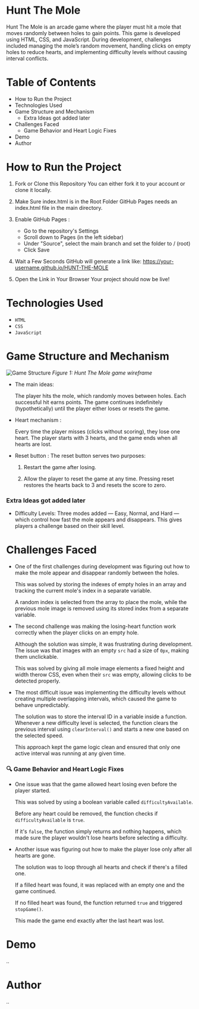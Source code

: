 # Hunt The Mole

Hunt The Mole is an arcade game where the player must hit a mole that moves randomly between holes to gain points. This game is developed using HTML, CSS, and JavaScript. During development, challenges included managing the mole’s random movement, handling clicks on empty holes to reduce hearts, and implementing difficulty levels without causing interval conflicts.

# Table of Contents

- How to Run the Project
- Technologies Used
- Game Structure and Mechanism
  - Extra Ideas got added later
- Challenges Faced
  - Game Behavior and Heart Logic Fixes
- Demo
- Author

# How to Run the Project

1. Fork or Clone this Repository You can either fork it to your account or clone it locally.
2. Make Sure index.html is in the Root Folder GitHub Pages needs an index.html file in the main directory.
3. Enable GitHub Pages :
   - Go to the repository's Settings
   - Scroll down to Pages (in the left sidebar)
   - Under "Source", select the main branch and set the folder to / (root)
   - Click Save
4. Wait a Few Seconds GitHub will generate a link like: https://your-username.github.io/HUNT-THE-MOLE

5. Open the Link in Your Browser Your project should now be live!

# Technologies Used

- `HTML`
- `CSS`
- `JavaScript`

# Game Structure and Mechanism

![Game Structure](https://i.imgur.com/T4VM26g.jpeg)
_Figure 1: Hunt The Mole game wireframe_

- The main ideas:

  The player hits the mole, which randomly moves between holes. Each successful hit earns points. The game continues indefinitely (hypothetically) until the player either loses or resets the game.

- Heart mechanism :

  Every time the player misses (clicks without scoring), they lose one heart. The player starts with 3 hearts, and the game ends when all hearts are lost.

- Reset button : The reset button serves two purposes:

  1. Restart the game after losing.

  2. Allow the player to reset the game at any time.
     Pressing reset restores the hearts back to 3 and resets the score to zero.

### Extra Ideas got added later

 <!-- Hammer Cursor Animation: The mouse cursor changes to a hammer that swings when the player clicks, adding a fun visual effect to each hit attempt. -->

- Difficulty Levels: Three modes added — Easy, Normal, and Hard — which control how fast the mole appears and disappears. This gives players a challenge based on their skill level.

<!-- Make the cursor look like a hammer that swing during hitting
Add 3 difficulties [ easy / mormal / hard ] only the speed will be increased -->

# Challenges Faced

- One of the first challenges during development was figuring out how to make the mole appear and disappear randomly between the holes.

  This was solved by storing the indexes of empty holes in an array and tracking the current mole's index in a separate variable.

  A random index is selected from the array to place the mole, while the previous mole image is removed using its stored index from a separate variable.

- The second challenge was making the losing-heart function work correctly when the player clicks on an empty hole.

  Although the solution was simple, it was frustrating during development. The issue was that images with an empty `src` had a size of `0px`, making them unclickable.

  This was solved by giving all mole image elements a fixed height and width therow CSS, even when their `src` was empty, allowing clicks to be detected properly.

- The most difficult issue was implementing the difficulty levels without creating multiple overlapping intervals, which caused the game to behave unpredictably.

  The solution was to store the interval ID in a variable inside a function. Whenever a new difficulty level is selected, the function clears the previous interval using `clearInterval()` and starts a new one based on the selected speed.

  This approach kept the game logic clean and ensured that only one active interval was running at any given time.

### 🔍 Game Behavior and Heart Logic Fixes

- One issue was that the game allowed heart losing even before the player started.

  This was solved by using a boolean variable called `difficultyAvailable`.

  Before any heart could be removed, the function checks if `difficultyAvailable` is `true`.

  If it's `false`, the function simply returns and nothing happens, which made sure the player wouldn't lose hearts before selecting a difficulty.

- Another issue was figuring out how to make the player lose only after all hearts are gone.

  The solution was to loop through all hearts and check if there's a filled one.

  If a filled heart was found, it was replaced with an empty one and the game continued.

  If no filled heart was found, the function returned `true` and triggered `stopGame()`.

  This made the game end exactly after the last heart was lost.

<!-- Problems encountered during development and how you solved them. -->

# Demo

..

<!-- Visual preview or link to live demo. -->

# Author

..

<!-- How to reach you or link to your profile. -->
